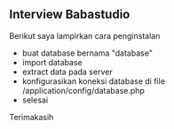 ## Interview Babastudio

Berikut saya lampirkan cara penginstalan

- buat database bernama "database"
- import database
- extract data pada server
- konfigurasikan koneksi database di file /application/config/database.php
- selesai

Terimakasih